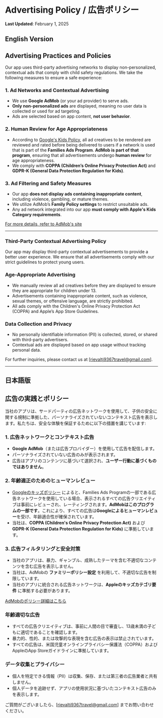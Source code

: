# Advertising Policy / 広告ポリシー
**Last Updated**: February 1, 2025  

## English Version

## Advertising Practices and Policies

Our app uses third-party advertising networks to display non-personalized, contextual ads that comply with child safety regulations. We take the following measures to ensure a safe experience:

### 1. **Ad Networks and Contextual Advertising**
- We use **Google AdMob** (or your ad provider) to serve ads.
- **Only non-personalized ads** are displayed, meaning no user data is collected or used for ad targeting.
- Ads are selected based on app content, **not user behavior**.

### 2. **Human Review for Age Appropriateness**
- According to [Google's Kids Policy](https://support.google.com/googleplay/android-developer/answer/9283445), all ad creatives to be rendered are reviewed and rated before being delivered to users if a network is used that is part of the **Families Ads Program**. **AdMob is part of that program**, ensuring that all advertisements undergo **human review** for age appropriateness.
- We comply with **COPPA (Children’s Online Privacy Protection Act)** and **GDPR-K (General Data Protection Regulation for Kids)**.

### 3. **Ad Filtering and Safety Measures**
- Our app **does not display ads containing inappropriate content**, including violence, gambling, or mature themes.
- We utilize AdMob’s **Family Policy settings** to restrict unsuitable ads.
- Any ad network integrated into our app **must comply with Apple's Kids Category requirements**.

[For more details, refer to AdMob's site](https://support.google.com/admob/answer/6223431?hl=en&sjid=13606131128959449637-AP)

---

### Third-Party Contextual Advertising Policy
Our app may display third-party contextual advertisements to provide a better user experience. We ensure that all advertisements comply with our strict guidelines to protect young users.

### Age-Appropriate Advertising
- We manually review all ad creatives before they are displayed to ensure they are appropriate for children under 13.
- Advertisements containing inappropriate content, such as violence, sexual themes, or offensive language, are strictly prohibited.
- All ads comply with the Children's Online Privacy Protection Act (COPPA) and Apple’s App Store Guidelines.

### Data Collection and Privacy
- No personally identifiable information (PII) is collected, stored, or shared with third-party advertisers.
- Contextual ads are displayed based on app usage without tracking personal data.

For further inquiries, please contact us at [rievaltj9367travel@gmail.com].

---

## 日本語版

## 広告の実践とポリシー

当社のアプリは、サードパーティの広告ネットワークを使用して、子供の安全に関する規制に準拠した、パーソナライズされていないコンテキスト広告を表示します。私たちは、安全な体験を保証するために以下の措置を講じています:

### 1. **広告ネットワークとコンテキスト広告**
- **Google AdMob**（または広告プロバイダー）を使用して広告を配信します。
- パーソナライズされていない広告のみが表示されます。
- 広告はアプリのコンテンツに基づいて選択され、**ユーザー行動に基づくものではありません**。

### 2. **年齢適正のためのヒューマンレビュー**
- [Googleのキッズポリシー](https://support.google.com/googleplay/android-developer/answer/9283445) によると、Families Ads Programの一部である広告ネットワークを使用している場合、表示されるすべての広告クリエイティブは事前にレビューされ、レーティングされます。**AdMobはこのプログラムの一部です**。これにより、すべての広告は**Googleによるヒューマンレビュー**を受け、年齢適合性が確保されています。
- 当社は、**COPPA (Children's Online Privacy Protection Act)** および **GDPR-K (General Data Protection Regulation for Kids)** に準拠しています。

### 3. **広告フィルタリングと安全対策**
- 当社のアプリは、暴力、ギャンブル、成熟したテーマを含む不適切なコンテンツを含む広告を表示しません。
- 当社は、AdMobの **ファミリーポリシー設定** を利用して、不適切な広告を制限しています。
- 当社のアプリに統合される広告ネットワークは、**Appleのキッズカテゴリ要件** に準拠する必要があります。

[AdMobのポリシー詳細はこちら](https://support.google.com/admob/answer/6223431?hl=en&sjid=13606131128959449637-AP)

### 年齢適切な広告
- すべての広告クリエイティブは、事前に人間の目で審査し、13歳未満の子どもに適切であることを確認します。
- 暴力的、性的、または攻撃的な表現を含む広告の表示は禁止されています。
- すべての広告は、米国児童オンラインプライバシー保護法（COPPA）およびAppleのApp Storeガイドラインに準拠しています。

### データ収集とプライバシー
- 個人を特定できる情報（PII）は収集、保存、または第三者の広告業者と共有しません。
- 個人データを追跡せず、アプリの使用状況に基づいたコンテキスト広告のみを表示します。

ご質問がございましたら、[rievaltj9367travel@gmail.com] までお問い合わせください。
